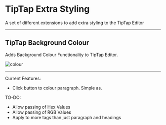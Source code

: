 # TipTap Extra Styling
A set of different extensions to add extra styling to the TipTap Editor
___




## TipTap Background Colour
Adds Background Colour Functionality to TipTap Editor.

![colour](https://user-images.githubusercontent.com/14131644/163864828-d0c374e7-f5cb-4fd3-853c-a63eabf42adf.png)

___

Current Features:
- Click button to colour paragraph. Simple as.

TO-DO:
- Allow passing of Hex Values
- Allow passing of RGB Values
- Apply to more tags than just paragraph and headings
